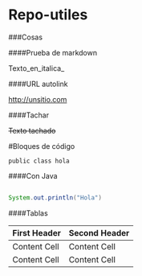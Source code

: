Repo-utiles
==========

###Cosas


####Prueba de markdown

Texto_en_italica_

####URL autolink

http://unsitio.com

####Tachar 


~~Texto tachado~~


#Bloques de código

```
public class hola

```

####Con Java

```java

System.out.println("Hola")
```


####Tablas

First Header  | Second Header
------------- | -------------
Content Cell  | Content Cell
Content Cell  | Content Cell



